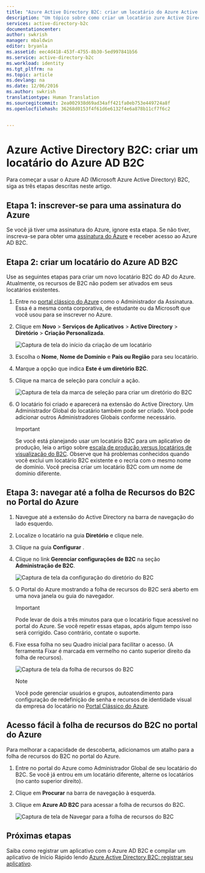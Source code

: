 ```yaml
---
title: "Azure Active Directory B2C: criar um locatário do Azure Active Directory B2C | Microsoft Docs"
description: "Um tópico sobre como criar um locatário zure Active Directory B2C"
services: active-directory-b2c
documentationcenter: 
author: swkrish
manager: mbaldwin
editor: bryanla
ms.assetid: eec4d418-453f-4755-8b30-5ed997841b56
ms.service: active-directory-b2c
ms.workload: identity
ms.tgt_pltfrm: na
ms.topic: article
ms.devlang: na
ms.date: 12/06/2016
ms.author: swkrish
translationtype: Human Translation
ms.sourcegitcommit: 2ea002938d69ad34aff421fa0eb753e449724a8f
ms.openlocfilehash: 36268d0153f4f61d6e6132f4e6a878b11cf7f6c2


---
```

# <a name="azure-active-directory-b2c-create-an-azure-ad-b2c-tenant"></a>Azure Active Directory B2C: criar um locatário do Azure AD B2C
Para começar a usar o Azure AD (Microsoft Azure Active Directory) B2C, siga as três etapas descritas neste artigo.

## <a name="step-1-sign-up-for-an-azure-subscription"></a>Etapa 1: inscrever-se para uma assinatura do Azure
Se você já tiver uma assinatura do Azure, ignore esta etapa. Se não tiver, inscreva-se para obter uma [assinatura do Azure](../active-directory/sign-up-organization.md) e receber acesso ao Azure AD B2C.

## <a name="step-2-create-an-azure-ad-b2c-tenant"></a>Etapa 2: criar um locatário do Azure AD B2C
Use as seguintes etapas para criar um novo locatário B2C do AD do Azure. Atualmente, os recursos de B2C não podem ser ativados em seus locatários existentes.

1. Entre no [portal clássico do Azure](https://manage.windowsazure.com/) como o Administrador da Assinatura. Essa é a mesma conta corporativa, de estudante ou da Microsoft que você usou para se inscrever no Azure.
2. Clique em **Novo** > **Serviços de Aplicativos** > **Active Directory** > **Diretório** > **Criação Personalizada**.
   
    ![Captura de tela do início da criação de um locatário](./media/active-directory-b2c-get-started/new-directory.png)
3. Escolha o **Nome**, **Nome de Domínio** e **País ou Região** para seu locatário.
4. Marque a opção que indica **Este é um diretório B2C**.
5. Clique na marca de seleção para concluir a ação.
   
    ![Captura de tela da marca de seleção para criar um diretório do B2C](./media/active-directory-b2c-get-started/create-b2c-directory.png)
6. O locatário foi criado e aparecerá na extensão do Active Directory. Um Administrador Global do locatário também pode ser criado. Você pode adicionar outros Administradores Globais conforme necessário.
   
   > [!IMPORTANT]
   > Se você está planejando usar um locatário B2C para um aplicativo de produção, leia o artigo sobre [escala de produção versus locatários de visualização do B2C](active-directory-b2c-reference-tenant-type.md). Observe que há problemas conhecidos quando você exclui um locatário B2C existente e o recria com o mesmo nome de domínio. Você precisa criar um locatário B2C com um nome de domínio diferente.
   > 
   > 

## <a name="step-3-navigate-to-the-b2c-features-blade-on-the-azure-portal"></a>Etapa 3: navegar até a folha de Recursos do B2C no Portal do Azure
1. Navegue até a extensão do Active Directory na barra de navegação do lado esquerdo.
2. Localize o locatário na guia **Diretório** e clique nele.
3. Clique na guia **Configurar** .
4. Clique no link **Gerenciar configurações de B2C** na seção **Administração de B2C**.
   
    ![Captura de tela da configuração do diretório do B2C](./media/active-directory-b2c-get-started/b2c-directory-configure-tab.png)
5. O Portal do Azure mostrando a folha de recursos do B2C será aberto em uma nova janela ou guia do navegador.
   
   > [!IMPORTANT]
   > Pode levar de dois a três minutos para que o locatário fique acessível no portal do Azure. Se você repetir essas etapas, após algum tempo isso será corrigido. Caso contrário, contate o suporte.
   > 
   > 
6. Fixe essa folha no seu Quadro inicial para facilitar o acesso. (A ferramenta Fixar é marcada em vermelho no canto superior direito da folha de recursos).
   
    ![Captura de tela da folha de recursos do B2C](./media/active-directory-b2c-get-started/b2c-features-blade.png)
   
   > [!NOTE]
   > Você pode gerenciar usuários e grupos, autoatendimento para configuração de redefinição de senha e recursos de identidade visual da empresa do locatário no [Portal Clássico do Azure](https://manage.windowsazure.com/).
   > 
   > 

## <a name="easy-access-to-the-b2c-features-blade-on-the-azure-portal"></a>Acesso fácil à folha de recursos do B2C no portal do Azure
Para melhorar a capacidade de descoberta, adicionamos um atalho para a folha de recursos do B2C no portal do Azure.

1. Entre no portal do Azure como Administrador Global de seu locatário do B2C. Se você já entrou em um locatário diferente, alterne os locatários (no canto superior direito).
2. Clique em **Procurar** na barra de navegação à esquerda.
3. Clique em **Azure AD B2C** para acessar a folha de recursos do B2C.
   
    ![Captura de tela de Navegar para a folha de recursos do B2C](./media/active-directory-b2c-get-started/b2c-browse.png)

## <a name="next-steps"></a>Próximas etapas
Saiba como registrar um aplicativo com o Azure AD B2C e compilar um aplicativo de Início Rápido lendo [Azure Active Directory B2C: registrar seu aplicativo](active-directory-b2c-app-registration.md).




<!--HONumber=Nov16_HO3-->


